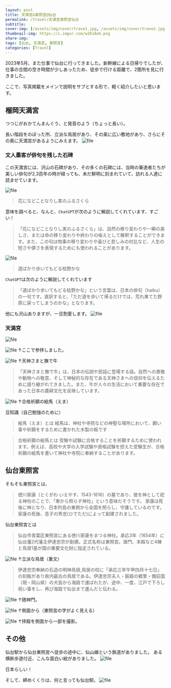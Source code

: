 ```yaml
---
layout: post
title: 天満宮&東照宮@仙台
permalink: /travel/天満宮東照宮仙台
subtitle: 
cover-img: [/assets/img/cover/trave1.jpg, /assets/img/cover/trave2.jpg, /assets/img/cover/trave3.jpg]
thumbnail-img: https://i.imgur.com/w2KzAeG.png
share-img:
tags: [仙台, 天満宮, 東照宮]
categories: [Travel]
---
```


2023年5月、また仕事で仙台に行ってきました。新幹線による日帰りでしたが、仕事の合間の空き時間が少しあったため、徒歩で行ける距離で、2箇所を見に行きました。

ここで、写真掲載をメインで説明をサブとする形で、軽く紹介したいと思います。

## 榴岡天満宮
つつじがおかてんまんぐう、と発音のよう（ちょっと長い）。

長い階段をのぼった所、立派な鳥居があり、その奥に広い敷地があり、さらにその奥に天満宮があるようにみえます。
![file](https://i.imgur.com/w2KzAeG.png)

### 文人墨客が俳句を残した石碑
この天満宮には、沢山の石碑があり、その多くの石碑には、当時の筆達者たちが美しい俳句が2,3百年の時が経っても、未だ鮮明に刻まれていて、訪れる人達に読ませています。

![file](https://i.imgur.com/Jrxr9HW.png)

>花になどことなりし実のふるさくら

意味を調べると、なんと、`ChatGPT`が次のように解説してくれています、すごい！

>「花になどことなりし実のふるさくら」は、自然の移り変わりや一瞬の美しさ、または命の移り変わりや終わりの喩えとして解釈することができます。また、この句は物事の移り変わりや喜びと悲しみの対比など、人生の短さや儚さを表現するためにも使われることがあります。

![file](https://i.imgur.com/GSCJiyU.png)

>道ばかり歩いてもどる枯野かな

`ChatGPT`は次のように解説してくれています
>「道ばかり歩いてもどる枯野かな」という言葉は、日本の俳句（haiku）の一句です。直訳すると、「ただ道を歩いて帰るだけでは、荒れ果てた野原に戻ってしまうのかな」となります。

他にも沢山ありますが、一旦割愛します。
![file](https://i.imgur.com/vRvKdnA.jpg)

### 天満宮
![file](https://i.imgur.com/9lWbpE6.png)

![file](https://i.imgur.com/ENzUryR.jpg)
↑ここで参拝しました。

![file](https://i.imgur.com/pdiFR1d.jpg)
↑天神さまと撫で牛
>「天神さまと撫で牛」は、日本の伝説や民話に登場する話。自然への畏敬や動物への敬意、そして神秘的な存在である天神さまへの信仰を伝えるために語り継がれてきました。また、牛が人々の生活において重要な存在であった日本の農耕文化を反映しています。

![file](https://i.imgur.com/mD4iNSK.jpg)
↑合格祈願の絵馬（えま）

豆知識（自己勉強のために）
>絵馬（えま）とは
絵馬は、神社や寺院などの神聖な場所において、願い事や祈願をするために書かれた木製の板です

>合格祈願の絵馬とは
受験や試験に合格することを祈願するために使われます。例えば、高校や大学の入学試験や資格試験を控えた受験生が、合格祈願の絵馬を書いて神社や寺院に奉納することがあります。

## 仙台東照宮
そもそも東照宮とは、
>徳川家康（とくがわ いえやす、1543-1616）の墓であり、彼を神として祀る神社のことで、「東から照らす神社」という意味だそうです。 家康は死後に神となり、日本列島の東側から全国を照らし、守護しているのです。 家康の死後、息子の秀忠(ひでただ)によって創建されました。

仙台東照宮とは
>仙台市青葉区東照宮にある徳川家康をまつる神社。承応3年（1654年）に仙台藩2代藩主伊達忠宗が創建。正式名称は東照宮。唐門、本殿など4棟と鳥居1基が国の重要文化財に指定されている。

![file](https://i.imgur.com/1Z9E37m.jpg)
↑立派な鳥居（重文）
>伊達忠宗奉納の石造の明神鳥居,鳥居の柱に「承応三年午甲四月十七日」の刻銘があり県内最古の鳥居である。伊達忠宗夫人・振姫の郷里・備前国（現・岡山県）の犬島から海路で運ばれたが、途中、一度、江戸で下ろし祝い事をし、再び海路で仙台まで運んだと伝わる。

![file](https://i.imgur.com/9LoW25x.jpg)
↑随神門。

![file](https://i.imgur.com/zyHemMx.png)
↑側面から（東照宮の字がよく見える）

![file](https://i.imgur.com/FldpWpF.png)
↑拝殿を側面から一部を撮影。

## その他
仙台駅から仙台東照宮へ徒歩の途中に、仙山線という鉄道がありました。
ある横断歩道付近、こんな面白い絵がありました。
![file](https://i.imgur.com/3aw49tv.png)

日本らしい！

そして、締めくくりは、何と言っても仙台駅。
![file](https://i.imgur.com/uXKM37s.jpg)

